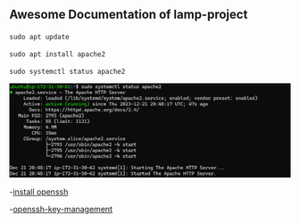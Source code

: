 ## Awesome Documentation of lamp-project

`sudo apt update`

`sudo apt install apache2`

`sudo systemctl status apache2`

![apache-status](./apache-status.PNG/)

-[install openssh](https://learn.microsoft.com/en-us/windows-server/administration/openssh/openssh_install_firstuse?tabs=powershell)

-[openssh-key-management](https://learn.microsoft.com/en-us/windows-server/administration/openssh/openssh_keymanagement)